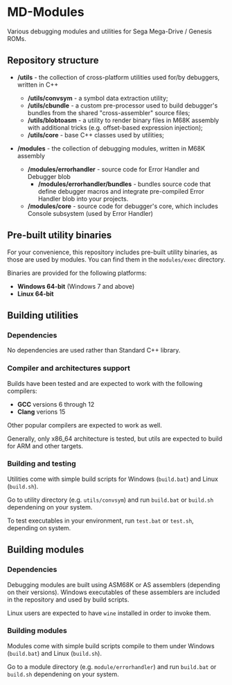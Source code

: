 # MD-Modules

Various debugging modules and utilities for Sega Mega-Drive / Genesis ROMs.

## Repository structure

- **/utils** - the collection of cross-platform utilities used for/by debuggers, written in C++
  - **/utils/convsym** - a symbol data extraction utility;
  - **/utils/cbundle** - a custom pre-processor used to build debugger's bundles from the shared "cross-assembler" source files;
  - **/utils/blobtoasm** - a utility to render binary files in M68K assembly with additional tricks (e.g. offset-based expression injection);
  - **/utils/core** - base C++ classes used by utilities;

- **/modules** - the collection of debugging modules, written in M68K assembly
  - **/modules/errorhandler** - source code for Error Handler and Debugger blob
    - **/modules/errorhandler/bundles** - bundles source code that define debugger macros and integrate pre-compiled Error Handler blob into your projects.
  - **/modules/core** - source code for debugger's core, which includes Console subsystem (used by Error Handler)

## Pre-built utility binaries

For your convenience, this repository includes pre-built utility binaries, as those are used by modules. You can find them in the `modules/exec` directory.

Binaries are provided for the following platforms:
* **Windows 64-bit** (Windows 7 and above)
* **Linux 64-bit**

## Building utilities

### Dependencies

No dependencies are used rather than Standard C++ library.

### Compiler and architectures support

Builds have been tested and are expected to work with the following compilers: 
* __GCC__ versions 6 through 12
* __Clang__ verions 15

Other popular compilers are expected to work as well.

Generally, only x86_64 architecture is tested, but utils are expected to build for ARM and other targets.

### Building and testing

Utilities come with simple build scripts for Windows (`build.bat`) and Linux (`build.sh`).

Go to utility directory (e.g. `utils/convsym`) and run `build.bat` or `build.sh` dependening on your system.

To test executables in your environment, run `test.bat` or `test.sh`, depending on system.

## Building modules

### Dependencies

Debugging modules are built using ASM68K or AS assemblers (depending on their versions). Windows executables of these assemblers are included in the repository and used by build scripts.

Linux users are expected to have `wine` installed in order to invoke them.

### Building modules

Modules come with simple build scripts compile to them under Windows (`build.bat`) and Linux (`build.sh`).

Go to a module directory (e.g. `module/errorhandler`) and run `build.bat` or `build.sh` dependening on your system.
